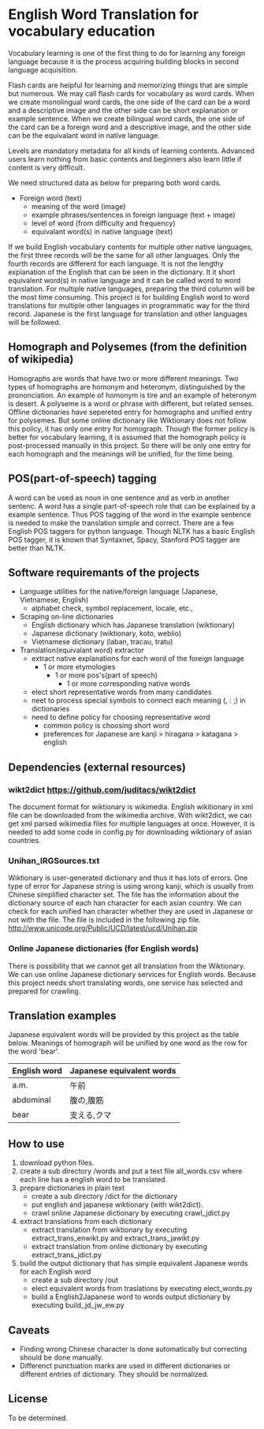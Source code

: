 # English Word Translation for vocabulary education
Vocabulary learning is one of the first thing to do for learning any foreign language because it is the process acquiring building blocks in second language acquisition.

Flash cards are helpful for learning and memorizing things that are simple but numerous.
We may call flash cards for vocabulary as word cards.
When we create monolingual word cards, the one side of the card can be a word and a descriptive image and the other side can be short explanation or example sentence.
When we create bilingual word cards, the one side of the card can be a foreign word and a descriptive image, and the other side can be the equivalant word in native language.

Levels are mandatory metadata for all kinds of learning contents.
Advanced users learn nothing from basic contents and beginners also learn little if content is very difficult.

We need structured data as below for preparing both word cards.
* Foreign word (text)
  * meaning of the word (image)
  * example phrases/sentences in foreign language (text + image)
  * level of word (from difficulty and frequency)
  * equivalant word(s) in native language (text)

If we build English vocabulary contents for multiple other native languages, the first three records will be the same for all other languages.
Only the fourth records are different for each language.
It is not the lengthy explanation of the English that can be seen in the dictionary.
It it short equivalent word(s) in native language and it can be called word to word translation.
For multiple native languages, preparing the third column will be the most time consuming.
This project is for building English word to word translations for multiple other languages in programmatic way for the third record.
Japanese is the first language for translation and other languages will be followed.

## Homograph and Polysemes (from the definition of wikipedia)
Homographs are words that have two or more different meanings.
Two types of homographs are homonym and heteronym, distinguished by the prononciation.
An example of homonym is tire and an example of heteronym is desert.
A polyseme is a word or phrase with different, but related senses.
Offline dictionaries have sepereted entry for homographs and unified entry for polysemes.
But some online dictionary like Wiktionary does not follow this policy, it has only one entry for homograph.
Though the former policy is better for vocabulary learning, it is assumed that the homograph policy is post-processed manually in this project.
So there will be only one entry for each homograph and the meanings will be unified, for the time being.

## POS(part-of-speech) tagging
A word can be used as noun in one sentence and as verb in another sentenc.
A word has a single part-of-speech role that can be explained by a example sentence.
Thus POS tagging of the word in the example sentence is needed to make the translation simple and correct.
There are a few English POS taggers for python language.
Though NLTK has a basic English POS tagger, it is known that Syntaxnet, Spacy, Stanford POS tagger are better than NLTK.

## Software requiremants of the projects
* Language utilities for the native/foreign language (Japanese, Vietnamese, English)
  * alphabet check, symbol replacement, locale, etc.,
* Scraping on-line dictionaries
  * English dictionary which has Japanese translation (wiktionary)
  * Japanese dictionary (wiktionary, koto, weblio)
  * Vietnamese dictionary (laban, tracau, tratu)
* Translation(equivalant word) extractor
  * extract native explanations for each word of the foreign language
    * 1 or more etymologies
      * 1 or more pos's(part of speech)
        * 1 or more corresponding native words
  * elect short representative words from many candidates
  * neet to process special symbols to connect each meaning (, : ;) in dictionaries
  * need to define policy for choosing representative word
    * common policy is choosing short word
    * preferences for Japanese are kanji > hiragana > katagana > english

## Dependencies (external resources)
### wikt2dict https://github.com/juditacs/wikt2dict
The document format for wiktionary is wikimedia.
English wikitionary in xml file can be downloaded from the wikimedia archive.
With wikt2dict, we can get xml parsed wikimedia files for multiple languages at once.
However, it is needed to add some code in config.py for downloading wiktionary of asian countries.

### Unihan_IRGSources.txt
Wiktionary is user-generated dictionary and thus it has lots of errors.
One type of error for Japanese string is using wrong kanji, which is usually from Chinese simplified character set.
The file has the information about the dictionary source of each han character for each asian country.
We can check for each unified han character whether they are used in Japanese or not with the file.
The file is included in the following zip file. http://www.unicode.org/Public/UCD/latest/ucd/Unihan.zip

### Online Japanese dictionaries (for English words)
There is possibility that we cannot get all translation from the Wiktionary.
We can use online Japanese dictionary services for English words.
Because this project needs short translating words, one service has selected and prepared for crawling.

## Translation examples
Japanese equivalent words will be provided by this project as the table below.
Meanings of homograph will be unified by one word as the row for the word 'bear'.

English word | Japanese equivalent words
------------ | ------------
a.m. | 午前
abdominal | 腹の,腹筋
bear | 支える,クマ

## How to use
1. download python files.
2. create a sub directory /words and put a text file all_words.csv where each line has a english word to be translated.
3. prepare dictionaries in plain text
   * create a sub directory /dict for the dictionary
   * put english and japanese wiktionary (with wikt2dict).
   * crawl online Japanese dictionary by executing crawl_jdict.py
4. extract translations from each dictionary
   * extract translation from wiktionary by executing extract_trans_enwikt.py and extract_trans_jawikt.py
   * extract translation from online dictionary by executing extract_trans_jdict.py
5. build the output dictionary that has simple equivalent Japanese words for each English word
   * create a sub directory /out
   * elect equivalent words from traslations by executing elect_words.py
   * build a English2Japanese word to words output dictionary by executing build_jd_jw_ew.py

## Caveats
* Finding wrong Chinese character is done automatically but correcting should be done manually.
* Differenct punctuation marks are used in different dictionaries or different entries of dictionary. They should be normalized.

## License
To be determined.

